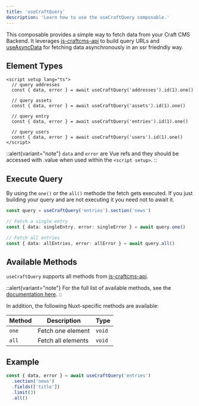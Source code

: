 ```yaml
---
title: 'useCraftQuery'
description: 'Learn how to use the useCraftQuery composable.'
---
```


This composable provides a simple way to fetch data from your Craft CMS Backend.
It leverages [js-craftcms-api](/libraries/js-craftcms-api) to build query URLs and [useAsyncData](https://nuxt.com/docs/api/composables/use-async-data) for fetching data asynchronously in an ssr friedndly way.

## Element Types
```vue
<script setup lang="ts">
  // query addresses
  const { data, error } = await useCraftQuery('addresses').id(1).one()

  // query assets
  const { data, error } = await useCraftQuery('assets').id(1).one()

  // query entry
  const { data, error } = await useCraftQuery('entries').id(1).one()

  // query users
  const { data, error } = await useCraftQuery('users').id(1).one()
</script>
```

::alert{variant="note"}
  `data` and `error` are Vue refs and they should be accessed with .value when used within the `<script setup>`.
::

## Execute Query

By using the `one()` or the `all()` methode the fetch gets executed. If you just building your query and are not executing it you need not to await it.

```ts
const query = useCraftQuery('entries').section('news')

// Fetch a single entry
const { data: singleEntry, error: singleError } = await query.one()

// Fetch all entries
const { data: allEntries, error: allError } = await query.all()
```
 
## Available Methods

`useCraftQuery` supports all methods from [js-craftcms-api](/libraries/js-craftcms-api). 

::alert{variant="note"}
For the full list of available methods, see the [documentation here](/libraries/js-craftcms-api/methods).
::

In addition, the following Nuxt-specific methods are available:

| Method      | Description              | Type   |
|-------------|--------------------------|--------|
| `one`       | Fetch one element        | `void` |
| `all`       | Fetch all elements       | `void` |

## Example

```ts
const { data, error } = await useCraftQuery('entries')
  .section('news')
  .fields(['title'])
  .limit(3)
  .all()
```
